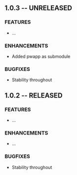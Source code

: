 

## 1.0.3 -- UNRELEASED

### FEATURES
- ...

### ENHANCEMENTS
- Added pwapp as submodule

### BUGFIXES
- Stability throughout



## 1.0.2 -- RELEASED

### FEATURES
- ...

### ENHANCEMENTS
- ...

### BUGFIXES
- Stability throughout

